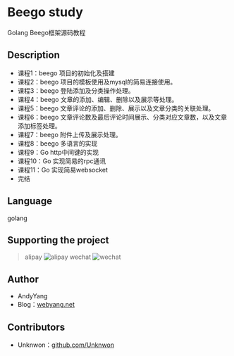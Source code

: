 # Beego study
Golang Beego框架源码教程

## Description
* 课程1：beego 项目的初始化及搭建
* 课程2：beego 项目的模板使用及mysql的简易连接使用。
* 课程3：beego 登陆添加及分类操作处理。
* 课程4：beego 文章的添加、编辑、删除以及展示等处理。
* 课程5：beego 文章评论的添加、删除、展示以及文章分类的关联处理。
* 课程6：beego 文章评论数及最后评论时间展示、分类对应文章数，以及文章添加标签处理。
* 课程7：beego 附件上传及展示处理。
* 课程8：beego 多语言的实现
* 课程9：Go http中间键的实现
* 课程10：Go 实现简易的rpc通讯
* 课程11：Go 实现简易websocket
* 完结

## Language
golang

## Supporting the project
> alipay
![alipay](http://www.webyang.net/Public/images/zfbqrcode.png)
> wechat
![wechat](http://www.webyang.net/Public/images/wxzf.jpg)

## Author
* AndyYang
* Blog：[webyang.net](http://www.webyang.net)

## Contributors
* Unknwon：[github.com/Unknwon](https://github.com/Unknwon/)

